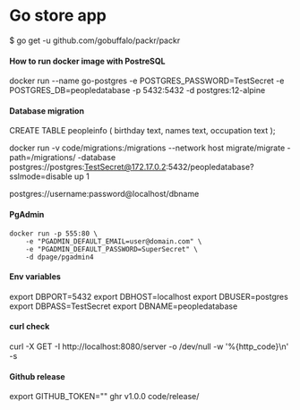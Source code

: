 # Go store app
$ go get -u github.com/gobuffalo/packr/packr


#### How to run docker image with PostreSQL

docker run --name go-postgres -e POSTGRES_PASSWORD=TestSecret -e POSTGRES_DB=peopledatabase -p 5432:5432 -d postgres:12-alpine

#### Database migration 

CREATE TABLE peopleinfo (
birthday text,
names text,
occupation text
);

docker run -v code/migrations:/migrations --network host migrate/migrate -path=/migrations/ -database postgres://postgres:TestSecret@172.17.0.2:5432/peopledatabase?sslmode=disable up 1

postgres://username:password@localhost/dbname

#### PgAdmin

    docker run -p 555:80 \
        -e "PGADMIN_DEFAULT_EMAIL=user@domain.com" \
        -e "PGADMIN_DEFAULT_PASSWORD=SuperSecret" \
        -d dpage/pgadmin4
        
#### Env variables

export DBPORT=5432
export DBHOST=localhost
export DBUSER=postgres
export DBPASS=TestSecret
export DBNAME=peopledatabase
    
#### curl check
curl -X GET -I http://localhost:8080/server -o /dev/null -w '%{http_code}\n' -s

#### Github release 
export GITHUB_TOKEN=""
ghr v1.0.0 code/release/